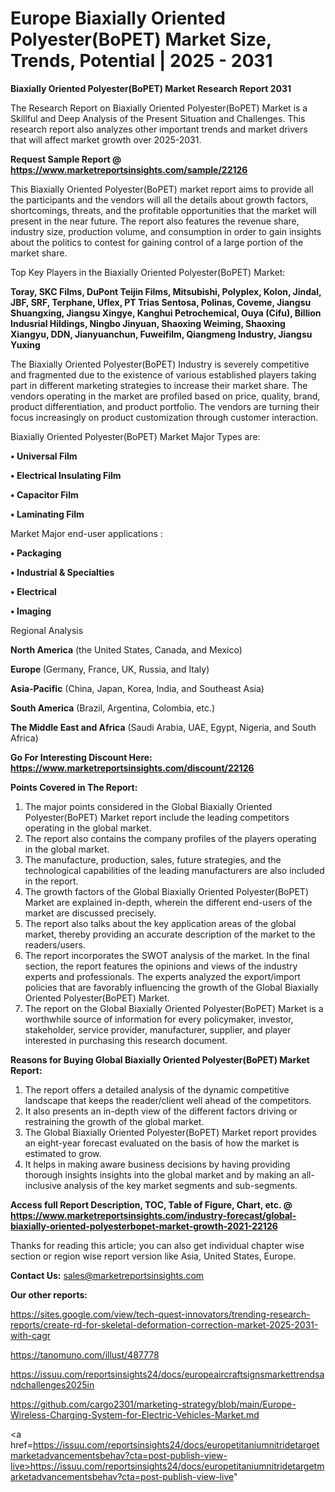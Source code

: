 # Europe Biaxially Oriented Polyester(BoPET) Market Size, Trends, Potential | 2025 - 2031

<strong>Biaxially Oriented Polyester(BoPET) Market Research Report 2031</strong>

The Research Report on Biaxially Oriented Polyester(BoPET) Market is a Skillful and Deep Analysis of the Present Situation and Challenges. This research report also analyzes other important trends and market drivers that will affect market growth over 2025-2031.

<strong>Request Sample Report @ <a href=https://www.marketreportsinsights.com/sample/22126>https://www.marketreportsinsights.com/sample/22126</a></strong>

This Biaxially Oriented Polyester(BoPET) market report aims to provide all the participants and the vendors will all the details about growth factors, shortcomings, threats, and the profitable opportunities that the market will present in the near future. The report also features the revenue share, industry size, production volume, and consumption in order to gain insights about the politics to contest for gaining control of a large portion of the market share.

Top Key Players in the Biaxially Oriented Polyester(BoPET) Market:

<strong>Toray, SKC Films, DuPont Teijin Films, Mitsubishi, Polyplex, Kolon, Jindal, JBF, SRF, Terphane, Uflex, PT Trias Sentosa, Polinas, Coveme, Jiangsu Shuangxing, Jiangsu Xingye, Kanghui Petrochemical, Ouya (Cifu), Billion Indusrial Hildings, Ningbo Jinyuan, Shaoxing Weiming, Shaoxing Xiangyu, DDN, Jianyuanchun, Fuweifilm, Qiangmeng Industry, Jiangsu Yuxing</strong>

The Biaxially Oriented Polyester(BoPET) Industry is severely competitive and fragmented due to the existence of various established players taking part in different marketing strategies to increase their market share. The vendors operating in the market are profiled based on price, quality, brand, product differentiation, and product portfolio. The vendors are turning their focus increasingly on product customization through customer interaction.

Biaxially Oriented Polyester(BoPET) Market Major Types are:

<strong>• Universal Film

• Electrical Insulating Film

• Capacitor Film

• Laminating Film</strong>

Market Major end-user applications :

<strong>• Packaging

• Industrial & Specialties

• Electrical

• Imaging</strong>

Regional Analysis

</u><strong><b>North America</b></strong> (the United States, Canada, and Mexico)

<strong><b>Europe </b></strong>(Germany, France, UK, Russia, and Italy)

<strong><b>Asia-Pacific</b></strong> (China, Japan, Korea, India, and Southeast Asia)

<strong><b>South America</b></strong> (Brazil, Argentina, Colombia, etc.)

<strong><b>The Middle East and Africa</b></strong> (Saudi Arabia, UAE, Egypt, Nigeria, and South Africa)

<strong>Go For Interesting Discount Here: <a href=https://www.marketreportsinsights.com/discount/22126>https://www.marketreportsinsights.com/discount/22126</a></strong>

<strong>Points Covered in The Report:</strong>
<ol>
  <li>The major points considered in the Global Biaxially Oriented Polyester(BoPET) Market report include the leading competitors operating in the global market.</li>
  <li>The report also contains the company profiles of the players operating in the global market.</li>
  <li>The manufacture, production, sales, future strategies, and the technological capabilities of the leading manufacturers are also included in the report.</li>
  <li>The growth factors of the Global Biaxially Oriented Polyester(BoPET) Market are explained in-depth, wherein the different end-users of the market are discussed precisely.</li>
  <li>The report also talks about the key application areas of the global market, thereby providing an accurate description of the market to the readers/users.</li>
  <li>The report incorporates the SWOT analysis of the market. In the final section, the report features the opinions and views of the industry experts and professionals. The experts analyzed the export/import policies that are favorably influencing the growth of the Global Biaxially Oriented Polyester(BoPET) Market.</li>
  <li>The report on the Global Biaxially Oriented Polyester(BoPET) Market is a worthwhile source of information for every policymaker, investor, stakeholder, service provider, manufacturer, supplier, and player interested in purchasing this research document.</li>
</ol>
<strong>Reasons for Buying Global Biaxially Oriented Polyester(BoPET) Market Report:</strong>

<ol>
  <li>The report offers a detailed analysis of the dynamic competitive landscape that keeps the reader/client well ahead of the competitors.</li>
  <li>It also presents an in-depth view of the different factors driving or restraining the growth of the global market.</li>
  <li>The Global Biaxially Oriented Polyester(BoPET) Market report provides an eight-year forecast evaluated on the basis of how the market is estimated to grow.</li>
  <li>It helps in making aware business decisions by having providing thorough insights insights into the global market and by making an all-inclusive analysis of the key market segments and sub-segments.</li>
</ol>
<strong>Access full Report Description, TOC, Table of Figure, Chart, etc. @ <a href=https://www.marketreportsinsights.com/industry-forecast/global-biaxially-oriented-polyesterbopet-market-growth-2021-22126>https://www.marketreportsinsights.com/industry-forecast/global-biaxially-oriented-polyesterbopet-market-growth-2021-22126</a></strong>


Thanks for reading this article; you can also get individual chapter wise section or region wise report version like Asia, United States, Europe.

<strong>Contact Us:</strong>
sales@marketreportsinsights.com

<strong>Our other reports:</strong>

<a href=https://sites.google.com/view/tech-quest-innovators/trending-research-reports/create-rd-for-skeletal-deformation-correction-market-2025-2031-with-cagr>https://sites.google.com/view/tech-quest-innovators/trending-research-reports/create-rd-for-skeletal-deformation-correction-market-2025-2031-with-cagr</a>

<a href=https://tanomuno.com/illust/487778>https://tanomuno.com/illust/487778</a>

<a href=https://issuu.com/reportsinsights24/docs/europeaircraftsignsmarkettrendsandchallenges2025in>https://issuu.com/reportsinsights24/docs/europeaircraftsignsmarkettrendsandchallenges2025in</a>

<a href=https://github.com/cargo2301/marketing-strategy/blob/main/Europe-Wireless-Charging-System-for-Electric-Vehicles-Market.md>https://github.com/cargo2301/marketing-strategy/blob/main/Europe-Wireless-Charging-System-for-Electric-Vehicles-Market.md</a>

<a href=https://issuu.com/reportsinsights24/docs/europetitaniumnitridetargetmarketadvancementsbehav?cta=post-publish-view-live>https://issuu.com/reportsinsights24/docs/europetitaniumnitridetargetmarketadvancementsbehav?cta=post-publish-view-live</a>"
